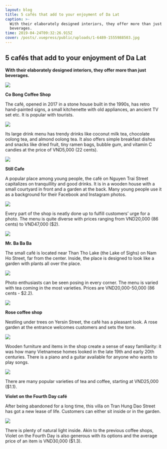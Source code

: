 ```yaml
---
layout: blog
title: 5 cafés that add to your enjoyment of Da Lat
caption: >-
  With their elaborately designed interiors, they offer more than just
  beverages.
time: 2019-04-24T09:32:26.915Z
cover: /posts/.vuepress/public/uploads/1-6489-1555988503.jpg
---
```

## 5 cafés that add to your enjoyment of Da Lat

**With their elaborately designed interiors, they offer more than just beverages.**

![](/uploads/1-6489-1555988503.jpg)

**Co Bong Coffee Shop**

The café, opened in 2017 in a stone house built in the 1990s, has retro hand-painted signs, a small kitchenette with old appliances, an ancient TV set etc. It is popular with tourists.

![](/uploads/2-6629-1555988503.jpg)

Its large drink menu has trendy drinks like coconut milk tea, chocolate oolong tea, and almond oolong tea. It also offers simple breakfast dishes and snacks like dried fruit, tiny ramen bags, bubble gum, and vitamin C candies at the price of VND5,000 (22 cents).

![](/uploads/3c-5857-1555988504.jpg)

**Still Cafe**

A popular place among young people, the café on Nguyen Trai Street capitalizes on tranquillity and good drinks. It is in a wooden house with a small courtyard in front and a garden at the back. Many young people use it as a background for their Facebook and Instagram photos.

![](/uploads/4-1737-1555988504.jpg)

Every part of the shop is neatly done up to fulfill customers’ urge for a photo. The menu is quite diverse with prices ranging from VND20,000 (86 cents) to VND47,000 ($2). 

![](/uploads/5-4713-1555988504.jpg)

**Mr. Ba Ba Ba**

The small café is located near Than Tho Lake (the Lake of Sighs) on Nam Ho Street, far from the center. Inside, the place is designed to look like a garden with plants all over the place.

![](/uploads/6c-3676-1555988504.jpg)

Photo enthusiasts can be seen posing in every corner. The menu is varied with tea coming in the most varieties. Prices are VND20,000-50,000 (86 cents - $2.2).

![](/uploads/7c-1985-1555988505.jpg)

**Rose coffee shop**

Nestling under trees on Yersin Street, the café has a pleasant look. A rose garden at the entrance welcomes customers and sets the tone.

![](/uploads/8-4282-1555988505.jpg)

Wooden furniture and items in the shop create a sense of easy familiarity: it was how many Vietnamese homes looked in the late 19th and early 20th centuries. There is a piano and a guitar available for anyone who wants to play songs.

![](/uploads/9-4044-1555988505.jpg)

There are many popular varieties of tea and coffee, starting at VND25,000 ($1.1).

**Violet on the Fourth Day café**

After being abandoned for a long time, this villa on Tran Hung Dao Street has got a new lease of life. Customers can either sit inside or in the garden. 

![](/uploads/10-2760-1555988505.jpg)

There is plenty of natural light inside. Akin to the previous coffee shops, Violet on the Fourth Day is also generous with its options and the average price of an item is VND30,000 ($1.3).
